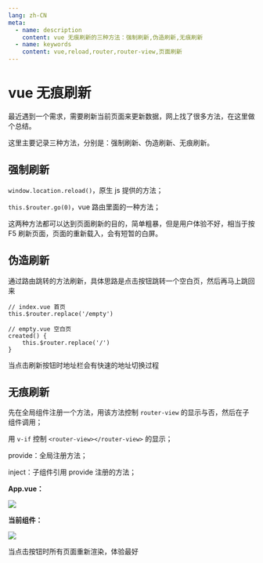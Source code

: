 ```yaml
---
lang: zh-CN
meta:
  - name: description
    content: vue 无痕刷新的三种方法：强制刷新,伪造刷新,无痕刷新
  - name: keywords
    content: vue,reload,router,router-view,页面刷新
---
```


# vue 无痕刷新

最近遇到一个需求，需要刷新当前页面来更新数据，网上找了很多方法，在这里做个总结。 

这里主要记录三种方法，分别是：强制刷新、伪造刷新、无痕刷新。  

## 强制刷新 

`window.location.reload()`，原生 js 提供的方法；    

`this.$router.go(0)`，vue 路由里面的一种方法；    

这两种方法都可以达到页面刷新的目的，简单粗暴，但是用户体验不好，相当于按 F5 刷新页面，页面的重新载入，会有短暂的白屏。

## 伪造刷新

通过路由跳转的方法刷新，具体思路是点击按钮跳转一个空白页，然后再马上跳回来  

```vue 
// index.vue 首页
this.$router.replace('/empty')

// empty.vue 空白页
created() {
    this.$router.replace('/')
}
```

当点击刷新按钮时地址栏会有快速的地址切换过程

## 无痕刷新

先在全局组件注册一个方法，用该方法控制 `router-view` 的显示与否，然后在子组件调用；

用 `v-if` 控制 `<router-view></router-view>` 的显示；

provide：全局注册方法；

inject：子组件引用 provide 注册的方法； 

**App.vue：**

![](http://cjm0.oss-cn-beijing.aliyuncs.com/18-11-16/85048642.jpg)

**当前组件：**

![](http://cjm0.oss-cn-beijing.aliyuncs.com/18-11-16/65616354.jpg)

当点击按钮时所有页面重新渲染，体验最好










